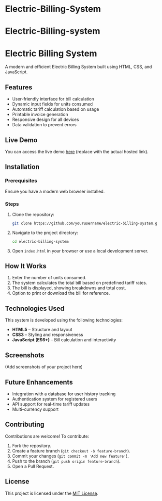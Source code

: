 # Electric-Billing-System
# Electric-Billing-system
# Electric Billing System

A modern and efficient Electric Billing System built using HTML, CSS, and JavaScript.

## Features
- User-friendly interface for bill calculation
- Dynamic input fields for units consumed
- Automatic tariff calculation based on usage
- Printable invoice generation
- Responsive design for all devices
- Data validation to prevent errors

## Live Demo
You can access the live demo [here](#) (replace with the actual hosted link).

## Installation
### Prerequisites
Ensure you have a modern web browser installed.

### Steps
1. Clone the repository:
   ```sh
   git clone https://github.com/yourusername/electric-billing-system.git
   ```
2. Navigate to the project directory:
   ```sh
   cd electric-billing-system
   ```
3. Open `index.html` in your browser or use a local development server.

## How It Works
1. Enter the number of units consumed.
2. The system calculates the total bill based on predefined tariff rates.
3. The bill is displayed, showing breakdowns and total cost.
4. Option to print or download the bill for reference.

## Technologies Used
This system is developed using the following technologies:
- **HTML5** – Structure and layout
- **CSS3** – Styling and responsiveness
- **JavaScript (ES6+)** – Bill calculation and interactivity

## Screenshots
(Add screenshots of your project here)

## Future Enhancements
- Integration with a database for user history tracking
- Authentication system for registered users
- API support for real-time tariff updates
- Multi-currency support

## Contributing
Contributions are welcome! To contribute:
1. Fork the repository.
2. Create a feature branch (`git checkout -b feature-branch`).
3. Commit your changes (`git commit -m 'Add new feature'`).
4. Push to the branch (`git push origin feature-branch`).
5. Open a Pull Request.

## License
This project is licensed under the [MIT License](LICENSE).
